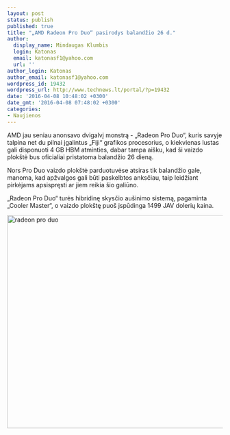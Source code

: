 ```yaml
---
layout: post
status: publish
published: true
title: "„AMD Radeon Pro Duo“ pasirodys balandžio 26 d."
author:
  display_name: Mindaugas Klumbis
  login: Katonas
  email: katonasf1@yahoo.com
  url: ''
author_login: Katonas
author_email: katonasf1@yahoo.com
wordpress_id: 19432
wordpress_url: http://www.technews.lt/portal/?p=19432
date: '2016-04-08 10:48:02 +0300'
date_gmt: '2016-04-08 07:48:02 +0300'
categories:
- Naujienos
---
```

<p>AMD jau seniau anonsavo dvigalvį monstrą - „Radeon Pro Duo“, kuris savyje talpina net du pilnai įgalintus „Fiji“ grafikos procesorius, o kiekvienas lustas gali disponuoti 4 GB HBM atminties, dabar tampa aišku, kad ši vaizdo plokštė bus oficialiai pristatoma balandžio 26 dieną.</p>
<p>Nors Pro Duo vaizdo plokštė parduotuvėse atsiras tik balandžio gale, manoma, kad apžvalgos gali būti paskelbtos anksčiau, taip leidžiant pirkėjams apsispręsti ar jiem reikia šio galiūno.</p>
<p>„Radeon Pro Duo“ turės hibridinę skysčio aušinimo sistemą, pagaminta „Cooler Master“, o vaizdo plokštę puoš įspūdinga 1499 JAV dolerių kaina.</p>
<p><a href="http://www.technews.lt/portal/wp-content/uploads/2016/03/radeon-pro-duo.jpg"><img class="wp-image-9516 size-full aligncenter" src="http://www.technews.lt/portal/wp-content/uploads/2016/03/radeon-pro-duo.jpg" alt="radeon pro duo" width="1280" height="497" /></a></p>
